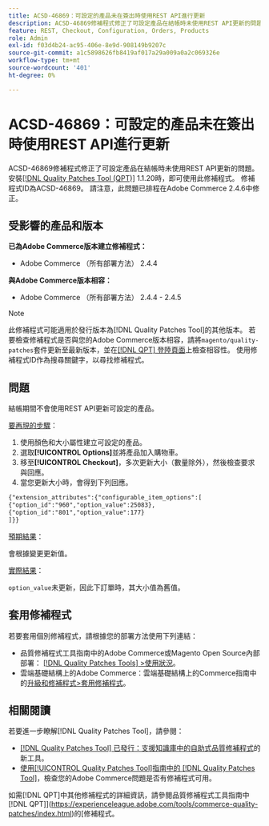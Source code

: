 ```yaml
---
title: ACSD-46869：可設定的產品未在簽出時使用REST API進行更新
description: ACSD-46869修補程式修正了可設定產品在結帳時未使用REST API更新的問題。 安裝[Quality Patches Tool (QPT)](https://experienceleague.adobe.com/en/docs/commerce-knowledge-base/kb/announcements/commerce-announcements/magento-quality-patches-released-new-tool-to-self-serve-quality-patches) 1.1.20後，即可使用此修補程式。 修補程式ID為ACSD-46869。 請注意，此問題已排程在Adobe Commerce 2.4.6中修正。
feature: REST, Checkout, Configuration, Orders, Products
role: Admin
exl-id: f03d4b24-ac95-406e-8e9d-908149b9207c
source-git-commit: a1c5898626fb8419af017a29a009a0a2c069326e
workflow-type: tm+mt
source-wordcount: '401'
ht-degree: 0%

---
```


# ACSD-46869：可設定的產品未在簽出時使用REST API進行更新

ACSD-46869修補程式修正了可設定產品在結帳時未使用REST API更新的問題。 安裝[[!DNL Quality Patches Tool (QPT)]](https://experienceleague.adobe.com/en/docs/commerce-knowledge-base/kb/announcements/commerce-announcements/magento-quality-patches-released-new-tool-to-self-serve-quality-patches) 1.1.20時，即可使用此修補程式。 修補程式ID為ACSD-46869。 請注意，此問題已排程在Adobe Commerce 2.4.6中修正。

## 受影響的產品和版本

**已為Adobe Commerce版本建立修補程式：**

* Adobe Commerce （所有部署方法） 2.4.4

**與Adobe Commerce版本相容：**

* Adobe Commerce （所有部署方法） 2.4.4 - 2.4.5

>[!NOTE]
>
>此修補程式可能適用於發行版本為[!DNL Quality Patches Tool]的其他版本。 若要檢查修補程式是否與您的Adobe Commerce版本相容，請將`magento/quality-patches`套件更新至最新版本，並在[[!DNL QPT] 登陸頁面](https://experienceleague.adobe.com/tools/commerce-quality-patches/index.html)上檢查相容性。 使用修補程式ID作為搜尋關鍵字，以尋找修補程式。

## 問題

結帳期間不會使用REST API更新可設定的產品。

<u>要再現的步驟</u>：

1. 使用顏色和大小屬性建立可設定的產品。
1. 選取&#x200B;**[!UICONTROL Options]**&#x200B;並將產品加入購物車。
1. 移至&#x200B;**[!UICONTROL Checkout]**，多次更新大小（數量除外），然後檢查要求與回應。
1. 當您更新大小時，會得到下列回應。

```REST API
{"extension_attributes":{"configurable_item_options":[
{"option_id":"960","option_value":25083},
{"option_id":"801","option_value":177}
]}}
```

<u>預期結果</u>：

會根據變更更新值。

<u>實際結果</u>：

`option_value`未更新，因此下訂單時，其大小值為舊值。

## 套用修補程式

若要套用個別修補程式，請根據您的部署方法使用下列連結：

* 品質修補程式工具指南中的Adobe Commerce或Magento Open Source內部部署： [[!DNL Quality Patches Tools] >使用狀況](/help/tools/quality-patches-tool/usage.md)。
* 雲端基礎結構上的Adobe Commerce：雲端基礎結構上的Commerce指南中的[升級和修補程式>套用修補程式](https://experienceleague.adobe.com/docs/commerce-cloud-service/user-guide/develop/upgrade/apply-patches.html)。

## 相關閱讀

若要進一步瞭解[!DNL Quality Patches Tool]，請參閱：

* [[!DNL Quality Patches Tool] 已發行：支援知識庫中的自助式品質修補程式](https://experienceleague.adobe.com/en/docs/commerce-knowledge-base/kb/announcements/commerce-announcements/magento-quality-patches-released-new-tool-to-self-serve-quality-patches)的新工具。
* [使用[!UICONTROL Quality Patches Tool]指南中的 [!DNL Quality Patches Tool]](/help/tools/quality-patches-tool/patches-available-in-qpt/check-patch-for-magento-issue-with-magento-quality-patches.md)，檢查您的Adobe Commerce問題是否有修補程式可用。

如需[!DNL QPT]中其他修補程式的詳細資訊，請參閱品質修補程式工具指南中 [!DNL QPT]](https://experienceleague.adobe.com/tools/commerce-quality-patches/index.html)的[修補程式。
